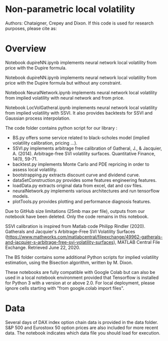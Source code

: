 # Non-parametric local volatility
Authors: Chataigner, Crepey and Dixon. If this code is used for research purposes, please cite as:




# Overview
Notebook dupireNN.ipynb implements neural network local volatility from price with the Dupire formula.

Notebook dupireNN.ipynb implements neural network local volatility from price with the Dupire formula but without any constraint.

Notebook NeuralNetwork.ipynb implements neural network local volatility from implied volatility with neural network and from price.

Notebook LocVolGatheral.ipynb implements neural network local volatility from implied volatility with SSVI. It also provides backtests for SSVI and Gaussian process interpolation.

The code folder contains python script for our library :
- BS.py offers some service related to black-scholes model (implied volatility calibration, pricing ...).
- SSVI.py implements arbitrage free calibration of Gatheral, J., & Jacquier, A. (2014). Arbitrage-free SVI volatility surfaces. Quantitative Finance, 14(1), 59-71.
- backtest.py implements Monte Carlo and PDE repricing in order to assess local volatility.
- bootstrapping.py extracts discount curve and dividend curve.
- dataSetConstruction.py provides some features engineering features.
- loadData.py extracts original data from excel, dat and csv files.
- neuralNetwork.py implements various architectures and run tensorflow models.
- plotTools.py provides plotting and performance diagnosis features.

Due to GitHub size limitations (25mb max per file), outputs from our notebook have been deleted. Only the code remains in this notebook.

SSVI calibration is inspired from Matlab code  Philipp Rindler (2020). Gatherals and Jacquier's Arbitrage-Free SVI Volatility Surfaces (https://www.mathworks.com/matlabcentral/fileexchange/49962-gatherals-and-jacquier-s-arbitrage-free-svi-volatility-surfaces), MATLAB Central File Exchange. Retrieved June 22, 2020.

The BS folder contains some additional Python scripts for implied volatility estimation, using the Bisection algorithm,  written by M. Dixon.

These notebooks are fully compatible with Google Colab but can also be used in a local notebook environment provided that Tensorflow is installed for Python 3 with a version at or above 2.0.
For local deployment, please ignore cells starting with "from google.colab import files".

# Data
Several days of DAX index option chain data is provided in the data folder.
S&P 500 and Eurostoxx 50 option prices are also included for more recent data.
The notebook indicates which data file you should load for execution.
